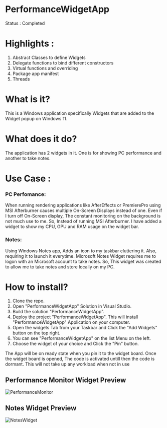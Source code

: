 # PerformanceWidgetApp

Status : Completed

# Highlights : 

1. Abstract Classes to define Widgets
2. Delegate functions to bind different constructors
3. Virtual functions and overriding
4. Package app manifest
5. Threads

# What is it?

This is a Windows application specifically Widgets that are added to the Widget popup on Windows 11.

# What does it do?

The application has 2 widgets in it. One is for showing PC performance and another to take notes. 

# Use Case :
  ### PC Perfomance:
  When running rendering applications like AfterEffects or PremierePro using MSI Afterburner causes multiple On-Screen Displays instead of one. Even if I turn off On-Screen display, The constant monitoring on the background is not much use to me. So,            Instead of running MSI Afterburner. I have added a widget to show my CPU, GPU and RAM usage on the widget bar. 

  ### Notes:
  Using Windows Notes app, Adds an icon to my taskbar cluttering it. Also, requiring it to launch it everytime. Microsoft Notes Widget requires me to logon with an Microsoft account to take notes. So, This widget was created to allow me to take notes and        store locally on my PC.

# How to install?

1. Clone the repo.
2. Open "PerformanceWidgetApp" Solution in Visual Studio. 
3. Build the solution "PerformanceWidgetApp".
4. Deploy the project  "PerformanceWidgetApp". This will install "PerformanceWidgetApp" Application on your computer.
5. Open the widgets Tab from your Taskbar and Click the "Add Widgets" button on the top right.
6. You can see "PerformanceWidgetApp" on the list Menu on the left.
7. Choose the widget of your choice and Click the "Pin" button.

The App will be on ready state when you pin it to the widget board. Once the widget board is opened, The code is activated untill then the code is dormant. This will not take up any workload when not in use

## Performance Monitor Widget Preview

![PerformanceMonitor](https://github.com/srenidhin/PerformanceWidgetApp/assets/49100683/4b32bdc8-b99a-4710-8a45-709ba8cb7ac3)

## Notes Widget Preview

![NotesWidget](https://github.com/srenidhin/PerformanceWidgetApp/assets/49100683/973e9299-49bd-48b5-a0e3-3bc93bf6de70)

